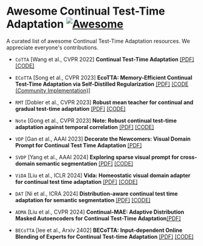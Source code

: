 # Awesome Continual Test-Time Adaptation [![Awesome](https://awesome.re/badge.svg)](https://awesome.re)

A curated list of awesome Continual Test-Time Adaptation resources. We appreciate everyone's contributions.


- `CoTTA` [Wang et al., CVPR 2022] **Continual Test-Time Adaptation** [[PDF]](https://arxiv.org/abs/2203.13591)  [[CODE]](https://github.com/qinenergy/cotta)

- `ECoTTA` [Song et al., CVPR 2023] **EcoTTA: Memory-Efficient Continual Test-Time Adaptation via Self-Distilled Regularization** [[PDF]](https://openaccess.thecvf.com/content/CVPR2023/html/Song_EcoTTA_Memory-Efficient_Continual_Test-Time_Adaptation_via_Self-Distilled_Regularization_CVPR_2023_paper.html)  [[CODE (Community Implementation)]](https://github.com/Lily-Le/EcoTTA)

- `RMT` [Dobler et al., CVPR 2023] **Robust mean teacher for continual and gradual test-time adaptation** [[PDF]](https://openaccess.thecvf.com/content/CVPR2023/papers/Dobler_Robust_Mean_Teacher_for_Continual_and_Gradual_Test-Time_Adaptation_CVPR_2023_paper.pdf)  [[CODE]](https://github.com/mariodoebler/test-time-adaptation)

- `Note` [Gong et al., CVPR 2023] **Note: Robust continual test-time adaptation against temporal correlation** [[PDF]](https://proceedings.neurips.cc/paper_files/paper/2022/file/ae6c7dbd9429b3a75c41b5fb47e57c9e-Paper-Conference.pdf)  [[CODE]](https://github.com/TaesikGong/NOTE)

- `VDP` [Gan et al., AAAI 2023] **Decorate the Newcomers: Visual Domain Prompt for Continual Test Time Adaptation** [[PDF]](https://arxiv.org/abs/2212.04145) 

- `SVDP` [Yang et al., AAAI 2024] **Exploring sparse visual prompt for cross-domain semantic segmentation** [[PDF]](https://arxiv.org/pdf/2303.09792.pdf)  [[CODE]](https://github.com/Anonymous-012/SVDP)

- `ViDA` [Liu et al., ICLR 2024] **Vida: Homeostatic visual domain adapter for continual test time adaptation** [[PDF]](https://arxiv.org/pdf/2306.04344.pdf) [[CODE]](https://github.com/Yangsenqiao/vida)

- `DAT` [Ni et al., ICRA 2024] **Distribution-aware continual test time adaptation for semantic segmentation** [[PDF]](https://arxiv.org/pdf/2309.13604) [[CODE]](https://github.com/RochelleNi/DAT)

- `ADMA` [Liu et al., CVPR 2024] **Continual-MAE: Adaptive Distribution Masked Autoencoders for Continual Test-Time Adaptation**[[PDF]](https://arxiv.org/abs/2312.12480) 

- `BECoTTA` [lee et al., Arxiv 2402] **BECoTTA: Input-dependent Online Blending of Experts for Continual Test-time Adaptation** [[PDF]](https://arxiv.org/abs/2402.08712) [[CODE]](https://github.com/daeunni/becotta)

